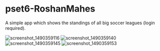 # pset6-RoshanMahes
A simple app which shows the standings of all big soccer leagues (login required).

![screenshot_1490359116](https://cloud.githubusercontent.com/assets/25647170/24294558/53fb94d6-1097-11e7-8007-191822742c0f.png)
![screenshot_1490359140](https://cloud.githubusercontent.com/assets/25647170/24294557/53fb7bea-1097-11e7-8658-1890f6dc24cf.png)
![screenshot_1490359145](https://cloud.githubusercontent.com/assets/25647170/24294559/53fe5f18-1097-11e7-98ab-f91ab111cea5.png)
![screenshot_1490359153](https://cloud.githubusercontent.com/assets/25647170/24294560/54005246-1097-11e7-8abf-a562ee392f66.png) 
